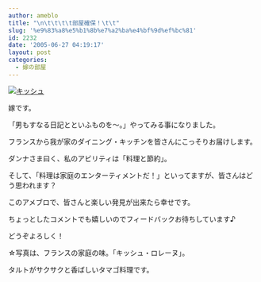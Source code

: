 ```yaml
---
author: ameblo
title: "\n\t\t\t\t部屋確保！\t\t"
slug: '%e9%83%a8%e5%b1%8b%e7%a2%ba%e4%bf%9d%ef%bc%81'
id: 2232
date: '2005-06-27 04:19:17'
layout: post
categories:
  - 嫁の部屋
---
```


[![キッシュ](http://blog-imgs-42.fc2.com/a/k/i/akihikofr/blog_import_4f563968a4ae3.jpg)](http://blog-imgs-42.fc2.com/a/k/i/akihikofr/blog_import_4f563968ec70e.jpg) 

嫁です。

「男もすなる日記とといふものを～。」やってみる事になりました。

フランスから我が家のダイニング・キッチンを皆さんにこっそりお届けします。

ダンナさま曰く、私のアビリティは「料理と節約」。

そして、「料理は家庭のエンターティメントだ！」といってますが、皆さんはどう思われます？

このアメブロで、皆さんと楽しい発見が出来たら幸せです。

ちょっとしたコメントでも嬉しいのでフィードバックお待ちしています♪

どうぞよろしく！

☆写真は、フランスの家庭の味。「キッシュ・ロレーヌ」。

タルトがサクサクと香ばしいタマゴ料理です。